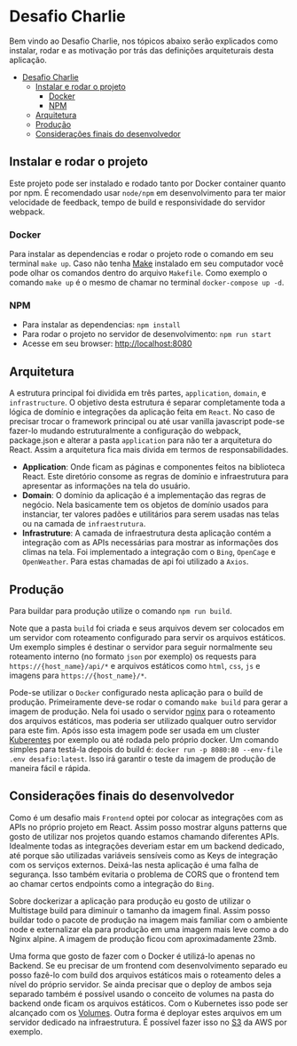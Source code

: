 # Desafio Charlie

Bem vindo ao Desafio Charlie, nos tópicos abaixo serão explicados como instalar, rodar e as motivação por trás das definições arquiteturais desta aplicação.

- [Desafio Charlie](#desafio-charlie)
  - [Instalar e rodar o projeto](#instalar-e-rodar-o-projeto)
    - [Docker](#docker)
    - [NPM](#npm)
  - [Arquitetura](#arquitetura)
  - [Produção](#produção)
  - [Considerações finais do desenvolvedor](#considerações-finais-do-desenvolvedor)

## Instalar e rodar o projeto

Este projeto pode ser instalado e rodado tanto por Docker container quanto por npm.
É recomendado usar `node/npm` em desenvolvimento para ter maior velocidade de feedback, tempo de build e responsividade do servidor webpack.

### Docker

Para instalar as dependencias e rodar o projeto rode o comando em seu terminal `make up`.
Caso não tenha [Make](https://pt.wikipedia.org/wiki/Make) instalado em seu computador você pode olhar os comandos dentro do arquivo `Makefile`. Como exemplo o comando `make up` é o mesmo de chamar no terminal `docker-compose up -d`.


### NPM

- Para instalar as dependencias: `npm install`
- Para rodar o projeto no servidor de desenvolvimento: `npm run start`
- Acesse em seu browser: [http://localhost:8080](http://localhost:8080/)
## Arquitetura

A estrutura principal foi dividida em três partes, `application`, `domain`,  e `infrastructure`. O objetivo desta estrutura é separar completamente toda a lógica de domínio e integrações da aplicação feita em `React`. No caso de precisar trocar o framework principal ou até usar vanilla javascript pode-se fazer-lo mudando estruturalmente a configuração do webpack, package.json e alterar a pasta `application` para não ter a arquitetura do React. Assim a arquitetura fica mais divida em termos de responsabilidades.

- **Application**: Onde ficam as páginas e componentes feitos na biblioteca React. Este diretório consome as regras de domínio e infraestrutura para apresentar as informações na tela do usuário.
- **Domain**: O domínio da aplicação é a implementação das regras de negócio. Nela basicamente tem os objetos de domínio usados para instanciar, ter valores padões e utilitários para serem usadas nas telas ou na camada de `infraestrutura`.
- **Infrastruture**: A camada de infraestrutura desta aplicação contém a integração com as APIs necessárias para mostrar as informações dos climas na tela. Foi implementado a integração com o `Bing`, `OpenCage` e `OpenWeather`. Para estas chamadas de api foi utilizado a `Axios`.


## Produção
Para buildar para produção utilize o comando `npm run build`.

Note que a pasta `build` foi criada e seus arquivos devem ser colocados em um servidor com roteamento configurado para servir os arquivos estáticos. Um exemplo simples é destinar o servidor para seguir normalmente seu roteamento interno (no formato `json` por exemplo) os requests para `https://{host_name}/api/*` e arquivos estáticos como `html`, `css`, `js` e imagens para `https://{host_name}/*`.

Pode-se utilizar o `Docker` configurado nesta aplicação para o build de produção. Primeiramente deve-se rodar o comando `make build` para gerar a imagem de produção. Nela foi usado o servidor [nginx](https://nginx.com/) para o roteamento dos arquivos estáticos, mas poderia ser utilizado qualquer outro servidor para este fim. Após isso esta imagem pode ser usada em um cluster [Kuberentes](https://kubernetes.io/) por exemplo ou até rodada pelo próprio docker. Um comando simples para testá-la depois do build é:
`docker run -p 8080:80 --env-file .env desafio:latest`. Isso irá garantir o teste da imagem de produção de maneira fácil e rápida.

## Considerações finais do desenvolvedor

Como é um desafio mais `Frontend` optei por colocar as integrações com as APIs no próprio projeto em React. Assim posso mostrar alguns patterns que gosto de utilizar nos projetos quando estamos chamando diferentes APIs. Idealmente todas as integrações deveriam estar em um backend dedicado, até porque são utilizadas variáveis sensíveis como as Keys de integração com os serviços externos. Deixá-las nesta aplicação é uma falha de segurança. Isso também evitaria o problema de CORS que o frontend tem ao chamar certos endpoints como a integração do `Bing`.

Sobre dockerizar a aplicação para produção eu gosto de utilizar o Multistage build para diminuir o tamanho da imagem final. Assim posso buildar todo o pacote de produção na imagem mais familiar com o ambiente node e externalizar ela para produção em uma imagem mais leve como a do Nginx alpine. A imagem de produção ficou com aproximadamente 23mb.

Uma forma que gosto de fazer com o Docker é utilizá-lo apenas no Backend. Se eu precisar de um frontend com desenvolvimento separado eu posso fazê-lo com build dos arquivos estáticos mais o roteamento deles a nível do próprio servidor. Se ainda precisar que o deploy de ambos seja separado também é possível usando o conceito de volumes na pasta do backend onde ficam os arquivos estáticos. Com o Kubernetes isso pode ser alcançado com os [Volumes](https://kubernetes.io/docs/concepts/storage/volumes/). Outra forma é deployar estes arquivos em um servidor dedicado na infraestrutura. É possível fazer isso no [S3](https://aws.amazon.com/pt/s3/) da AWS por exemplo.